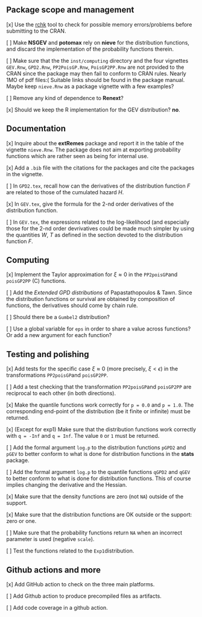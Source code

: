 Package scope and management
----------------------------

\[x\] Use the
[rchk](https://developer.r-project.org/Blog/public/2019/04/18/common-protect-errors/)
tool to check for possible memory errors/problems before submitting to
the CRAN.

\[ \] Make **NSGEV** and **potomax** rely on **nieve** for the
distribution functions, and discard the implementation of the
probability functions therein.

\[ \] Make sure that the the `inst/computing` directory and the four
vignettes `GEV.Rnw`, `GPD2.Rnw`, `PP2PoisGP.Rnw`, `PoisGP2PP.Rnw` are
not provided to the CRAN since the package may then fail to conform to
CRAN rules. Nearly 1MO of pdf files:( Suitable links should be found in
the package manual. Maybe keep `nieve.Rnw` as a package vignette with a
few examples?

\[ \] Remove any kind of dependence to **Renext**?

\[x\] Should we keep the R implementation for the GEV distribution?
**no**.

Documentation
-------------

\[x\] Inquire about the **extRemes** package and report it in the table
of the vignette `nieve.Rnw`. The package does not aim at exporting
probability functions which are rather seen as being for internal use.

\[x\] Add a `.bib` file with the citations for the packages and cite the
packages in the vignette.

\[ \] In `GPD2.tex`, recall how can the derivatives of the distribution
function *F* are related to those of the cumulated hazard *H*.

\[x\] In `GEV.tex`, give the formula for the 2-nd order derivatives of
the distribution function.

\[ \] In `GEV.tex`, the expressions related to the log-likelihood (and
especially those for the 2-nd order devrivatives could be made much
simpler by using the quantities *W*, *T* as defined in the section
devoted to the distribution function *F*.

Computing
---------

\[x\] Implement the Taylor approximation for *ξ* ≈ 0 in the
`PP2poisGP`and `poisGP2PP` (C) functions.

\[ \] Add the *Extended GPD distributions* of Papastathopoulos & Tawn.
Since the distribution functions or survival are obtained by composition
of functions, the derivatives should come by chain rule.

\[ \] Should there be a `Gumbel2` distribution?

\[ \] Use a global variable for `eps` in order to share a value across
functions? Or add a new argument for each function?

Testing and polishing
---------------------

\[x\] Add tests for the specific case *ξ* ≈ 0 (more precisely,
*ξ* &lt; *ϵ*) in the transformations `PP2poisGP`and `poisGP2PP`.

\[ \] Add a test checking that the transformation `PP2poisGP`and
`poisGP2PP` are reciprocal to each other (in both directions).

\[x\] Make the quantile functions work correctly for `p = 0.0` and
`p = 1.0`. The corresponding end-point of the distribution (be it finite
or infinite) must be returned.

\[x\] (Except for exp1) Make sure that the distribution functions work
correctly with `q = -Inf` and `q = Inf`. The value `0` or `1` must be
returned.

\[ \] Add the formal argument `log.p` to the distribution functions
`pGPD2` and `pGEV` to better conform to what is done for distribution
functions in the **stats** package.

\[ \] Add the formal argument `log.p` to the quantile functions `qGPD2`
and `qGEV` to better conform to what is done for distribution functions.
This of course implies changing the derivative and the Hessian.

\[x\] Make sure that the density functions are zero (not `NA`) outside
of the support.

\[x\] Make sure that the distribution functions are OK outside or the
support: zero or one.

\[ \] Make sure that the probability functions return `NA` when an
incorrect parameter is used (negative `scale`).

\[ \] Test the functions related to the `Exp1`distribution.

Github actions and more
-----------------------

\[x\] Add GitHub action to check on the three main platforms.

\[ \] Add Github action to produce precompiled files as artifacts.

\[ \] Add code coverage in a github action.

